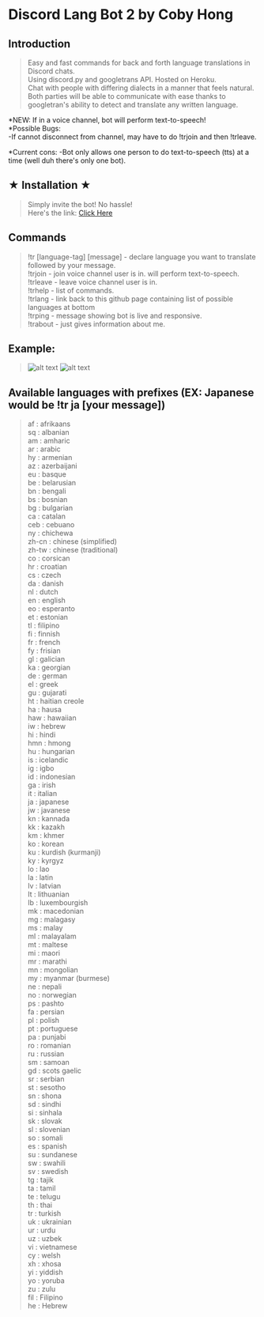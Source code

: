 # Discord Lang Bot 2 by Coby Hong

## Introduction

> Easy and fast commands for back and forth language translations in Discord chats. <br/>
  Using discord.py and googletrans API. Hosted on Heroku. <br/>
  Chat with people with differing dialects in a manner that feels natural. <br/>
  Both parties will be able to communicate with ease thanks to googletran's ability to detect and translate any written language.

  *NEW: If in a voice channel, bot will perform text-to-speech!<br/>
  *Possible Bugs:<br/>
  -If cannot disconnect from channel, may have to do !trjoin and then !trleave.<br/>
  
  *Current cons:
  -Bot only allows one person to do text-to-speech (tts) at a time (well duh there's only one bot).
  
## **★ Installation ★**

> Simply invite the bot! No hassle! <br/>
  Here's the link: [Click Here](https://discord.com/api/oauth2/authorize?client_id=719008726165749913&permissions=522304&scope=bot)

## Commands

>  !tr [language-tag] [message] - declare language you want to translate followed by your message.<br/>
   !trjoin - join voice channel user is in. will perform text-to-speech. <tr/>
   !trleave - leave voice channel user is in. <br/>
   !trhelp - list of commands. <br/>
   !trlang - link back to this github page containing list of possible languages at bottom <br/>
   !trping - message showing bot is live and responsive. <br/>
   !trabout - just gives information about me.<br/>
   

  
## Example:
> ![alt text](https://i.imgur.com/fcSHrem.png)
> ![alt text](https://i.imgur.com/THa4wAz.png)
   


## Available languages with prefixes (EX: Japanese would be !tr ja [your message])
> af : afrikaans <br />
sq : albanian<br />
am : amharic<br />
ar : arabic<br />
hy : armenian<br />
az : azerbaijani<br />
eu : basque<br />
be : belarusian<br />
bn : bengali<br />
bs : bosnian<br />
bg : bulgarian<br />
ca : catalan<br />
ceb : cebuano<br />
ny : chichewa<br />
zh-cn : chinese (simplified)<br />
zh-tw : chinese (traditional)<br />
co : corsican<br />
hr : croatian<br />
cs : czech<br />
da : danish<br />
nl : dutch<br />
en : english<br />
eo : esperanto<br />
et : estonian<br />
tl : filipino<br />
fi : finnish<br />
fr : french<br />
fy : frisian<br />
gl : galician<br />
ka : georgian<br />
de : german<br />
el : greek<br />
gu : gujarati<br />
ht : haitian creole<br />
ha : hausa<br />
haw : hawaiian<br />
iw : hebrew<br />
hi : hindi<br />
hmn : hmong<br />
hu : hungarian<br />
is : icelandic<br />
ig : igbo<br />
id : indonesian<br />
ga : irish<br />
it : italian<br />
ja : japanese<br />
jw : javanese<br />
kn : kannada<br />
kk : kazakh<br />
km : khmer<br />
ko : korean<br />
ku : kurdish (kurmanji)<br />
ky : kyrgyz<br />
lo : lao<br />
la : latin<br />
lv : latvian<br />
lt : lithuanian<br />
lb : luxembourgish<br />
mk : macedonian<br />
mg : malagasy<br />
ms : malay<br />
ml : malayalam<br />
mt : maltese<br />
mi : maori<br />
mr : marathi<br />
mn : mongolian<br />
my : myanmar (burmese)<br />
ne : nepali<br />
no : norwegian<br />
ps : pashto<br />
fa : persian<br />
pl : polish<br />
pt : portuguese<br />
pa : punjabi<br />
ro : romanian<br />
ru : russian<br />
sm : samoan<br />
gd : scots gaelic<br />
sr : serbian<br />
st : sesotho<br />
sn : shona<br />
sd : sindhi<br />
si : sinhala<br />
sk : slovak<br />
sl : slovenian<br />
so : somali<br />
es : spanish<br />
su : sundanese<br />
sw : swahili<br />
sv : swedish<br />
tg : tajik<br />
ta : tamil<br />
te : telugu<br />
th : thai<br />
tr : turkish<br />
uk : ukrainian<br />
ur : urdu<br />
uz : uzbek<br />
vi : vietnamese<br />
cy : welsh<br />
xh : xhosa<br />
yi : yiddish<br />
yo : yoruba<br />
zu : zulu<br />
fil : Filipino<br />
he : Hebrew
